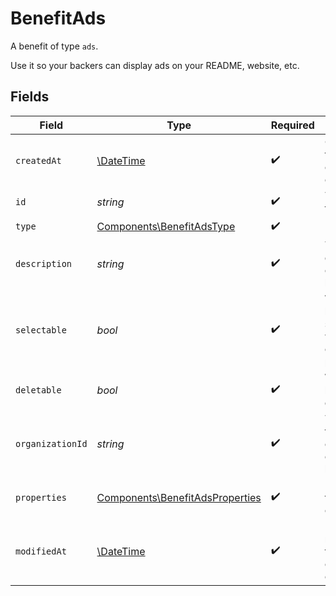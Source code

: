 # BenefitAds

A benefit of type `ads`.

Use it so your backers can display ads on your README, website, etc.


## Fields

| Field                                                                              | Type                                                                               | Required                                                                           | Description                                                                        |
| ---------------------------------------------------------------------------------- | ---------------------------------------------------------------------------------- | ---------------------------------------------------------------------------------- | ---------------------------------------------------------------------------------- |
| `createdAt`                                                                        | [\DateTime](https://www.php.net/manual/en/class.datetime.php)                      | :heavy_check_mark:                                                                 | Creation timestamp of the object.                                                  |
| `id`                                                                               | *string*                                                                           | :heavy_check_mark:                                                                 | The ID of the benefit.                                                             |
| `type`                                                                             | [Components\BenefitAdsType](../../Models/Components/BenefitAdsType.md)             | :heavy_check_mark:                                                                 | N/A                                                                                |
| `description`                                                                      | *string*                                                                           | :heavy_check_mark:                                                                 | The description of the benefit.                                                    |
| `selectable`                                                                       | *bool*                                                                             | :heavy_check_mark:                                                                 | Whether the benefit is selectable when creating a product.                         |
| `deletable`                                                                        | *bool*                                                                             | :heavy_check_mark:                                                                 | Whether the benefit is deletable.                                                  |
| `organizationId`                                                                   | *string*                                                                           | :heavy_check_mark:                                                                 | The ID of the organization owning the benefit.                                     |
| `properties`                                                                       | [Components\BenefitAdsProperties](../../Models/Components/BenefitAdsProperties.md) | :heavy_check_mark:                                                                 | Properties for a benefit of type `ads`.                                            |
| `modifiedAt`                                                                       | [\DateTime](https://www.php.net/manual/en/class.datetime.php)                      | :heavy_check_mark:                                                                 | Last modification timestamp of the object.                                         |